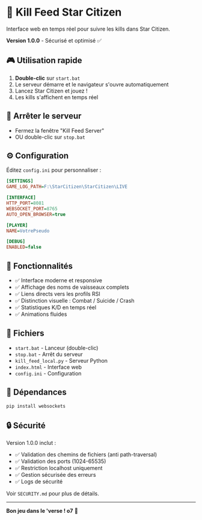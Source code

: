 # 🚀 Kill Feed Star Citizen

Interface web en temps réel pour suivre les kills dans Star Citizen.

**Version 1.0.0** - Sécurisé et optimisé ✅

## 🎮 Utilisation rapide

1. **Double-clic** sur `start.bat`
2. Le serveur démarre et le navigateur s'ouvre automatiquement
3. Lancez Star Citizen et jouez !
4. Les kills s'affichent en temps réel

## 🛑 Arrêter le serveur

- Fermez la fenêtre "Kill Feed Server"
- OU double-clic sur `stop.bat`

## ⚙️ Configuration

Éditez `config.ini` pour personnaliser :

```ini
[SETTINGS]
GAME_LOG_PATH=F:\StarCitizen\StarCitizen\LIVE

[INTERFACE]
HTTP_PORT=8081
WEBSOCKET_PORT=8765
AUTO_OPEN_BROWSER=true

[PLAYER]
NAME=VotrePseudo

[DEBUG]
ENABLED=false
```

## 🎨 Fonctionnalités

- ✅ Interface moderne et responsive
- ✅ Affichage des noms de vaisseaux complets
- ✅ Liens directs vers les profils RSI
- ✅ Distinction visuelle : Combat / Suicide / Crash
- ✅ Statistiques K/D en temps réel
- ✅ Animations fluides

## 📁 Fichiers

- `start.bat` - Lanceur (double-clic)
- `stop.bat` - Arrêt du serveur
- `kill_feed_local.py` - Serveur Python
- `index.html` - Interface web
- `config.ini` - Configuration

## 🔧 Dépendances

```bash
pip install websockets
```

## 🔒 Sécurité

Version 1.0.0 inclut :
- ✅ Validation des chemins de fichiers (anti path-traversal)
- ✅ Validation des ports (1024-65535)
- ✅ Restriction localhost uniquement
- ✅ Gestion sécurisée des erreurs
- ✅ Logs de sécurité

Voir `SECURITY.md` pour plus de détails.

---

**Bon jeu dans le 'verse ! o7** 🚀
